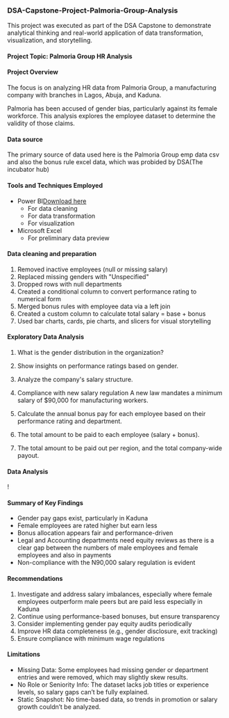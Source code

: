 ### DSA-Capstone-Project-Palmoria-Group-Analysis 
This project was executed as part of the DSA Capstone to demonstrate analytical thinking and real-world application of data transformation, visualization, and storytelling.
#### Project Topic: Palmoria Group HR Analysis 

#### Project Overview

The focus is on analyzing HR data from Palmoria Group, a manufacturing company with branches in Lagos, Abuja, and Kaduna.

Palmoria has been accused of gender bias, particularly against its female workforce. This analysis explores the employee dataset to determine the validity of those claims.

#### Data source
The primary source of data used here is the Palmoria Group emp data csv and also the bonus rule excel data, which was probided by DSA(The incubator hub)

#### Tools and Techniques Employed

- Power BI[Download here](https://www.microsoft.com/en-us/download/details.aspx?id=58494)
  - For data cleaning
  - For data transformation
  - For visualization
- Microsoft Excel
  - For preliminary data preview

 #### Data cleaning and preparation 

1. Removed inactive employees (null or missing salary)
2. Replaced missing genders with "Unspecified"
3. Dropped rows with null departments
4. Created a conditional column to convert performance rating to numerical form
5. Merged bonus rules with employee data via a left join
6. Created a custom column to calculate total salary = base + bonus
7. Used bar charts, cards, pie charts, and slicers for visual storytelling

#### Exploratory Data Analysis
1. What is the gender distribution in the organization?

2. Show insights on performance ratings based on gender.

3. Analyze the company's salary structure.

4. Compliance with new salary regulation
A new law mandates a minimum salary of \$90,000 for manufacturing workers.
  
5. Calculate the annual bonus pay for each employee based on their performance rating and department.

6. The total amount to be paid to each employee (salary + bonus).
7. The total amount to be paid out per region, and the total company-wide payout.

#### Data Analysis
!


#### Summary of Key Findings

- Gender pay gaps exist, particularly in Kaduna
-  Female employees are rated higher but earn less
- Bonus allocation appears fair and performance-driven
- Legal and Accounting departments need equity reviews as there is a clear gap between the numbers of male employees and female employees and also in payments
- Non-compliance with the N90,000 salary regulation is evident

#### Recommendations

1. Investigate and address salary imbalances, especially where female employees outperform male peers but are paid less especially in Kaduna 
2. Continue using performance-based bonuses, but ensure transparency
3. Consider implementing gender pay equity audits periodically
4. Improve HR data completeness (e.g., gender disclosure, exit tracking)
5. Ensure compliance with minimum wage regulations

#### Limitations

- Missing Data: Some employees had missing gender or department entries and were removed, which may slightly skew results.
- No Role or Seniority Info: The dataset lacks job titles or experience levels, so salary gaps can’t be fully explained.
- Static Snapshot: No time-based data, so trends in promotion or salary growth couldn’t be analyzed.


